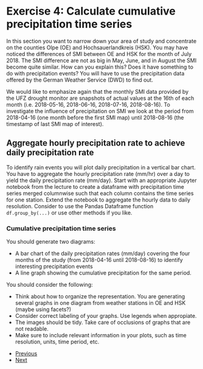 # Exercise 4: Calculate cumulative precipitation time series

In this section you want to narrow down your area of study and concentrate on the counties Olpe (OE) and Hochsauerlandkreis (HSK). 
You may have noticed the differences of SMI between OE and HSK for the month of July 2018. 
The SMI difference are not as big in May, June, and in August the SMI become quite similar. How can you explain this?
Does it have something to do with precipitation events? 
You will have to use the precipitation data offered by the German Weather Service (DWD) to find out.

We would like to emphasize again that the monthly SMI data provided by the UFZ drought monitor are snapshots of actual values at the 16th of each month 
(i.e. 2018-05-16, 2018-06-16, 2018-07-16, 2018-08-16). To investigate the influence of precipitation on SMI we look at the period from 2018-04-16 (one month before the first SMI map) until 2018-08-16 (the timestamp of last SMI map of interest). 

## Aggregate hourly precipitation rate to achieve daily precipitation rate

To identify rain events you will plot daily precipitation in a vertical bar chart. You have to aggregate the hourly precipitation rate (mm/hr) over a day to yield the daily precipitation rate (mm/day). 
Start with an appropriate Jupyter notebook from the lecture to create a dataframe with precipitation time series merged columnwise such that each column contains the time series for one station. Extend the notebook to aggregate the hourly data to daily resolution. Consider to use the Pandas Dataframe function `df.group_by(...)` or use other methods if you like.

### Cumulative precipitation time series
You should generate two diagrams: 

- A bar chart of the daily precipitation rates (mm/day) covering the four months of the study 
(from 2018-04-16 until 2018-08-16) to identify interesting precipitation events
- A line graph showing the cumulative precipitation for the same period.

You should consider the following:
- Think about how to organize the representation. 
You are generating several graphs in one diagram from weather stations in OE and HSK (maybe using facets?)
- Consider correct labeling of your graphs. Use legends when appropiate.
- The images should be tidy. Take care of occlusions of graphs that are not readable.
- Make sure to include relevant information in your plots, such as time resolution, units, time period, etc.

* [Previous](ex3.md)
* [Next](ex5.md)
